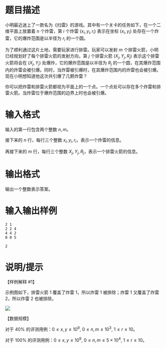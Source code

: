 # 题目描述

小明最近迷上了一款名为《扫雷》的游戏。其中有一个关卡的任务如下，在一个二维平面上放置着 $n$ 个炸雷，第 $i$ 个炸雷 $(x_i,y_i,r_i)$ 表示在坐标 $(x_i,y_i)$ 处存在一个炸雷，它的爆炸范围是以半径为 $r_i$ 的一个圆。

为了顺利通过这片土地，需要玩家进行排雷。玩家可以发射 $m$ 个排雷火箭，小明已经规划好了每个排雷火箭的发射方向，第 $j$ 个排雷火箭 $(X_j,Y_j,R_j)$ 表示这个排雷火箭将会在 $(X_j,Y_j)$ 处爆炸，它的爆炸范围是以半径为 $R_j$ 的一个圆，在其爆炸范围内的炸雷会被引爆。同时，当炸雷被引爆时，在其爆炸范围内的炸雷也会被引爆。现在小明想知道他这次共引爆了几颗炸雷？

你可以把炸雷和排雷火箭都视为平面上的一个点。一个点处可以存在多个炸雷和排雷火箭。当炸雷位于爆炸范围的边界上时也会被引爆。

# 输入格式

输入的第一行包含两个整数 $n,m$。

接下来的 $n$ 行，每行三个整数 $x_i,y_i,r_i$，表示一个炸雷的信息。

再接下来的 $m$ 行，每行三个整数 $X_j,Y_j,R_j$，表示一个排雷火箭的信息。

# 输出格式

输出一个整数表示答案。

# 输入输出样例

```input1
2 1
2 2 4
4 4 2
0 0 5
```

```output1
2
```

# 说明/提示

【样例解释 #1】

示例图如下，排雷火箭 $1$ 覆盖了炸雷 $1$，所以炸雷 $1$ 被排除；炸雷 $1$ 又覆盖了炸雷 $2$，所以炸雷 $2$ 也被排除。

![](file://mine.png)

【数据规模】

对于 $40 \%$ 的评测用例：$0 \leq x,y \leq {10}^9,~0 \leq n,m \leq {10}^3,~1 \leq r \leq 10$。

对于 $100 \%$ 的评测用例：$0 \leq x,y \leq {10}^9,~0 \leq n,m \leq 5 × {10}^4,~1 \leq r \leq 10$。
